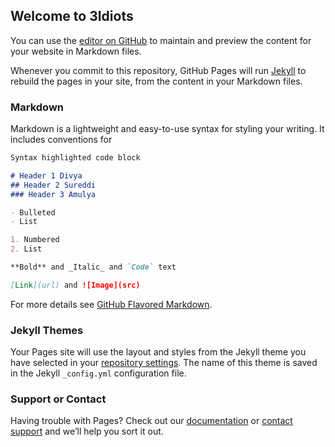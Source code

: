## Welcome to 3Idiots


You can use the [editor on GitHub](https://github.com/Divyagarimella/nedi/edit/master/README.md) to maintain and preview the content for your website in Markdown files.

Whenever you commit to this repository, GitHub Pages will run [Jekyll](https://jekyllrb.com/) to rebuild the pages in your site, from the content in your Markdown files.

### Markdown

Markdown is a lightweight and easy-to-use syntax for styling your writing. It includes conventions for

```markdown
Syntax highlighted code block

# Header 1 Divya
## Header 2 Sureddi
### Header 3 Amulya

- Bulleted
- List

1. Numbered
2. List

**Bold** and _Italic_ and `Code` text

[Link](url) and ![Image](src)
```

For more details see [GitHub Flavored Markdown](https://guides.github.com/features/mastering-markdown/).

### Jekyll Themes

Your Pages site will use the layout and styles from the Jekyll theme you have selected in your [repository settings](https://github.com/Divyagarimella/nedi/settings). The name of this theme is saved in the Jekyll `_config.yml` configuration file.

### Support or Contact

Having trouble with Pages? Check out our [documentation](https://help.github.com/categories/github-pages-basics/) or [contact support](https://github.com/contact) and we’ll help you sort it out.
